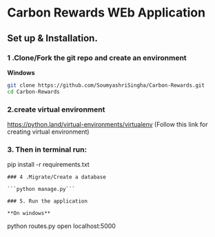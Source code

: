 # Carbon Rewards WEb Application

## Set up & Installation.

### 1 .Clone/Fork the git repo and create an environment 
                    
**Windows**
          
```bash
git clone https://github.com/SoumyashriSingha/Carbon-Rewards.git
cd Carbon-Rewards

```
### 2.create virtual environment
https://python.land/virtual-environments/virtualenv (Follow this link for creating virtual environment)

### 3. Then in terminal run:
pip install -r requirements.txt
```
### 4 .Migrate/Create a database

```python manage.py```

### 5. Run the application 

**On windows**
```
python routes.py
open localhost:5000
```




